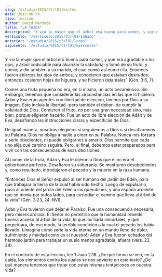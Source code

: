```yaml
---
slug: /estudia/2015/t3/l01/martes
date: 2015-06-30
tipo: leccion
author: David Mendoza
title: "LA CAÍDA"
description: "Y vio la mujer que el árbol era bueno para comer, y que era agradable a los ojos, y árbol codiciable para alcanzar la sabiduría; y tomó de su fruto, y comió; y dio también a su marido, el cual comió así como ella. Entonces fueron abiertos los ojos de ambos, y conocieron que estaban desnudos"
versiculo: "/versiculo/2015/t3/l01/sabado"
anterior: "/estudia/2015/t3/l01/lunes"
siguiente: "/estudia/2015/t3/l01/miercoles"
---
```


Y vio la mujer que el árbol era bueno para comer, y que era agradable a los ojos, y árbol codiciable para alcanzar la sabiduría; y tomó de su fruto, y comió; y dio también a su marido, el cual comió así como ella. Entonces fueron abiertos los ojos de ambos, y conocieron que estaban desnudos; entonces cosieron hojas de higuera, y se hicieron delantales” (Gén. 3:6, 7).

Comer una fruta pequeña no era, en sí mismo, un acto pecaminoso. Sin embargo, tenemos que considerar las circunstancias en las que lo hicieron. Adán y Eva eran agentes con libertad de elección, hechos por Dios a su imagen. Esto incluía la libertad –pero también el deber- de cumplir la voluntad de Dios. Comieron el fruto, no por una gran necesidad sino, más bien, porque eligieron hacerlo. Fue un acto de libre elección de Adán y de Eva, desafiando las instrucciones claras y específicas de Dios.

De igual manera, nosotros elegimos si seguiremos a Dios o si desafiaremos su Palabra. Dios no obliga a nadie a creer en su Palabra. Nunca nos forzará a serle obedientes, ni puede obligarnos a amarlo. Dios permite que cada uno elija qué camino seguirá. Pero, al final, debemos estar preparados para vivir con las consecuencias de esas decisiones.

Al comer de la fruta, Adán y Eva le dijeron a Dios que él no era el gobernante perfecto. Desafiaron su soberanía. Se mostraron desobedientes y, como resultado, introdujeron el pecado y la muerte en la raza humana.

“Entonces Dios el Señor expulsó al ser humano del jardín del Edén, para que trabajara la tierra de la cual había sido hecho. Luego de expulsarlo, puso al oriente del jardín del Edén a los querubines, y una espada ardiente que se movía por todos lados, para custodiar el camino que lleva al árbol de la vida” (Gén. 3:23, 24, NVI).

Adán y Eva tuvieron que dejar el Paraíso. Fue una consecuencia necesaria, pero misericordiosa. El Señor no permitiría que la humanidad rebelde tuviera acceso al árbol de la vida, lo que los haría inmortales, y que perpetuara, de ese modo, la terrible condición a la cual el pecado los había llevado. (¡Imagina cómo sería la vida eterna en un mundo lleno de dolor, sufrimiento y maldad como es el nuestro!) Adán y Eva fueron echados del hermoso jardín para trabajar un suelo menos agradable, afuera (vers. 23, 24).

En el contexto de esta lección, lee 1 Juan 2:16. ¿De qué forma se ven, en la caída, los elementos contra los cuales se nos advierte en este texto? ¿De qué manera tenemos que tratar con estas mismas tentaciones en nuestra vida?

